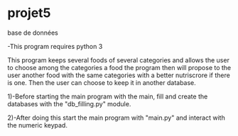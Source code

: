 # projet5
base de données

-This program requires python 3

This program keeps several foods of several categories and allows the user to choose among the categories a food the program then will propose to the user another food with the same categories with a better nutriscrore if there is one. Then the user can choose to keep it in another database.

1)-Before starting the main program with the main, fill and create the databases with the "db_filling.py" module.

2)-After doing this start the main program with "main.py" and interact with the numeric keypad.


